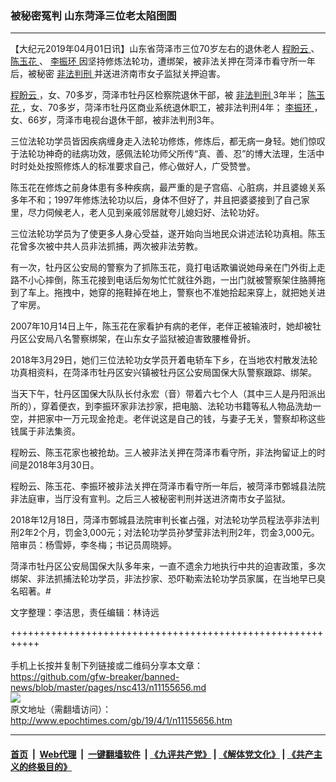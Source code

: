 ### 被秘密冤判 山东菏泽三位老太陷囹圄
------------------------

<p>
 【大纪元2019年04月01日讯】山东省菏泽市三位70岁左右的退休老人
 <a href="http://www.epochtimes.com/gb/tag/%E7%A8%8B%E7%9B%BC%E4%BA%91.html">
  程盼云
 </a>
 、
 <a href="http://www.epochtimes.com/gb/tag/%E9%99%88%E7%8E%89%E8%8A%B1.html">
  陈玉花
 </a>
 、
 <a href="http://www.epochtimes.com/gb/tag/%E6%9D%8E%E6%8C%AF%E7%8E%AF.html">
  李振环
 </a>
 因坚持修炼法轮功，遭绑架，被非法关押在菏泽市看守所一年后，被秘密
 <a href="http://www.epochtimes.com/gb/tag/%E9%9D%9E%E6%B3%95%E5%88%A4%E5%88%91.html">
  非法判刑
 </a>
 并送进济南市女子监狱关押迫害。
</p>
<p>
 <a href="http://www.epochtimes.com/gb/tag/%E7%A8%8B%E7%9B%BC%E4%BA%91.html">
  程盼云
 </a>
 ，女、70多岁，菏泽市牡丹区检察院退休干部，被
 <a href="http://www.epochtimes.com/gb/tag/%E9%9D%9E%E6%B3%95%E5%88%A4%E5%88%91.html">
  非法判刑
 </a>
 3年半；
 <a href="http://www.epochtimes.com/gb/tag/%E9%99%88%E7%8E%89%E8%8A%B1.html">
  陈玉花
 </a>
 ，女、70多岁，菏泽市牡丹区商业系统退休职工，被非法判刑4年；
 <a href="http://www.epochtimes.com/gb/tag/%E6%9D%8E%E6%8C%AF%E7%8E%AF.html">
  李振环
 </a>
 ，女、66岁，菏泽市电视台退休干部，被非法判刑3年。
</p>
<p>
 三位法轮功学员皆因疾病缠身走入法轮功修炼，修炼后，都无病一身轻。她们惊叹于法轮功神奇的祛病功效，感佩法轮功师父所传“真、善、忍”的博大法理，生活中时时处处按照修炼人的标准要求自己，修心做好人，广受赞誉。
</p>
<p>
 陈玉花在修炼之前身体患有多种疾病，最严重的是子宫癌、心脏病，并且婆媳关系多年不和；1997年修炼法轮功以后，身体不但好了，并且把婆婆接到了自己家里，尽力伺候老人，老人见到亲戚邻居就夸儿媳妇好、法轮功好。
</p>
<p>
 三位法轮功学员为了使更多人身心受益，遂开始向当地民众讲述法轮功真相。陈玉花曾多次被中共人员非法抓捕，两次被非法劳教。
</p>
<p>
 有一次，牡丹区公安局的警察为了抓陈玉花，竟打电话欺骗说她母亲在门外街上走路不小心摔倒，陈玉花接到电话后匆匆忙忙就往外跑，一出门就被警察架住胳膊拖到了车上。拖拽中，她穿的拖鞋掉在地上，警察也不准她拾起来穿上，就把她关进了牢房。
</p>
<p>
 2007年10月14日上午，陈玉花在家看护有病的老伴，老伴正被输液时，她却被牡丹区公安局八名警察绑架，在山东女子监狱被迫害致腰椎骨折。
</p>
<p>
 2018年3月29日，她们三位法轮功女学员开着电轿车下乡，在当地农村散发法轮功真相资料，在菏泽市牡丹区安兴镇被牡丹区公安局国保大队警察跟踪、绑架。
</p>
<p>
 当天下午，牡丹区国保大队队长付永宏（音）带着六七个人（其中三人是丹阳派出所的），穿着便衣，到李振环家非法抄家，把电脑、法轮功书籍等私人物品洗劫一空，并把家中一万元现金抢走。老伴说这是自己的钱，与妻子无关，警察却称这些钱属于非法集资。
</p>
<p>
 程盼云、陈玉花家也被抢劫。三人被非法关押在菏泽市看守所，非法拘留证上的时间是2018年3月30日。
</p>
<p>
 程盼云、陈玉花、李振环被非法关押在菏泽市看守所一年后，被菏泽市鄄城县法院非法庭审，当厅没有宣判。之后三人被秘密判刑并送进济南市女子监狱。
</p>
<p>
 2018年12月18日，菏泽市鄄城县法院审判长崔占强，对法轮功学员程法亭非法判刑2年2个月，罚金3,000元；对法轮功学员孙梦莹非法判刑2年，罚金3,000元。陪审员：杨雪婷，李冬梅；书记员周晓婷。
</p>
<p>
 菏泽市牡丹区公安局国保大队多年来，一直不遗余力地执行中共的迫害政策，多次绑架、非法抓捕法轮功学员，非法抄家、恐吓勒索法轮功学员家属，在当地早已臭名昭著。#
</p>
<p>
 文字整理：李洁思，责任编辑：林诗远
</p>

+++++++++++++++++++++++++++++++++++++++++++++++++++++++++++<br/><br/>
手机上长按并复制下列链接或二维码分享本文章：<br/>
https://github.com/gfw-breaker/banned-news/blob/master/pages/nsc413/n11155656.md <br/>
<a href='https://github.com/gfw-breaker/banned-news/blob/master/pages/nsc413/n11155656.md'><img src='https://github.com/gfw-breaker/banned-news/blob/master/pages/nsc413/n11155656.md.png'/></a> <br/>
原文地址（需翻墙访问）：http://www.epochtimes.com/gb/19/4/1/n11155656.htm


------------------------
#### [首页](https://github.com/gfw-breaker/banned-news/blob/master/README.md) &nbsp;|&nbsp; [Web代理](https://github.com/labour-camp/helloworld) &nbsp;|&nbsp; [一键翻墙软件](https://github.com/gfw-breaker/nogfw/blob/master/README.md) &nbsp;| [《九评共产党》](https://github.com/gfw-breaker/9ping.md/blob/master/README.md#九评之一评共产党是什么) | [《解体党文化》](https://github.com/gfw-breaker/jtdwh.md/blob/master/README.md) | [《共产主义的终极目的》](https://github.com/gfw-breaker/gczydzjmd.md/blob/master/README.md)

